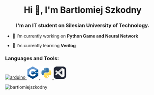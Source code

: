 <h1 align="center">Hi 👋, I'm Bartlomiej Szkodny</h1>
<h3 align="center">I'm an IT student on Silesian University of Technology.</h3>

- 🔭 I’m currently working on **Python Game and Neural Network**

- 🌱 I’m currently learning **Verilog**

<h3 align="left">Languages and Tools:</h3>
<p align="left"> <a href="https://www.arduino.cc/" target="_blank" rel="noreferrer"> <img src="https://cdn.worldvectorlogo.com/logos/arduino-1.svg" alt="arduino" width="40" height="40"/> </a> <a href="https://www.w3schools.com/cpp/" target="_blank" rel="noreferrer"> <img src="https://raw.githubusercontent.com/devicons/devicon/master/icons/cplusplus/cplusplus-original.svg" alt="cplusplus" width="40" height="40"/> </a> <a href="https://www.python.org" target="_blank" rel="noreferrer"> <img src="https://raw.githubusercontent.com/devicons/devicon/master/icons/python/python-original.svg" alt="python" width="40" height="40"/> </a><img src="https://github.com/tandpfun/skill-icons/blob/main/icons/VSCode-Dark.svg" alt="python" width="40" height="40"/> </p>

<p><img align="center" src="https://github-readme-streak-stats.herokuapp.com/?user=bartlomiejszkodny&" alt="bartlomiejszkodny" /></p>
